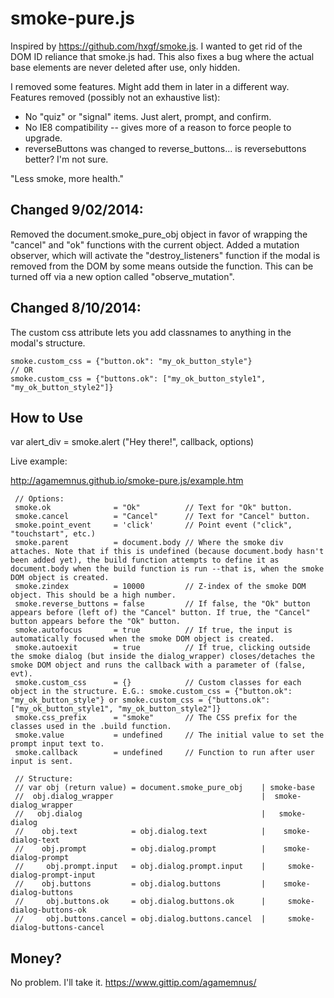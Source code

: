 smoke-pure.js
===============

Inspired by https://github.com/hxgf/smoke.js. I wanted to get rid of the DOM ID reliance that smoke.js had. This also fixes a bug where the actual base elements are never deleted after use, only hidden.

I removed some features. Might add them in later in a different way. Features removed (possibly not an exhaustive list):
* No "quiz" or "signal" items. Just alert, prompt, and confirm.
* No IE8 compatibility -- gives more of a reason to force people to upgrade.
* reverseButtons was changed to reverse_buttons... is reversebuttons better? I'm not sure.

"Less smoke, more health."


Changed 9/02/2014:
-----------
Removed the document.smoke_pure_obj object in favor of wrapping the "cancel" and "ok" functions with the current object.
Added a mutation observer, which will activate the "destroy_listeners" function if the modal is removed from the DOM by some means outside the function. This can be turned off via a new option called "observe_mutation".


Changed 8/10/2014:
-----------
The custom css attribute lets you add classnames to anything in the modal's structure.
````
smoke.custom_css = {"button.ok": "my_ok_button_style"}
// OR
smoke.custom_css = {"buttons.ok": ["my_ok_button_style1", "my_ok_button_style2"]}
````


How to Use
-----------

var alert_div = smoke.alert ("Hey there!", callback, options)

Live example:

http://agamemnus.github.io/smoke-pure.js/example.htm


````
 // Options:
 smoke.ok              = "Ok"          // Text for "Ok" button.
 smoke.cancel          = "Cancel"      // Text for "Cancel" button.
 smoke.point_event     = 'click'       // Point event ("click", "touchstart", etc.)
 smoke.parent          = document.body // Where the smoke div attaches. Note that if this is undefined (because document.body hasn't been added yet), the build function attempts to define it as document.body when the build function is run --that is, when the smoke DOM object is created.
 smoke.zindex          = 10000         // Z-index of the smoke DOM object. This should be a high number.
 smoke.reverse_buttons = false         // If false, the "Ok" button appears before (left of) the "Cancel" button. If true, the "Cancel" button appears before the "Ok" button.
 smoke.autofocus       = true          // If true, the input is automatically focused when the smoke DOM object is created.
 smoke.autoexit        = true          // If true, clicking outside the smoke dialog (but inside the dialog_wrapper) closes/detaches the smoke DOM object and runs the callback with a parameter of (false, evt).
 smoke.custom_css      = {}            // Custom classes for each object in the structure. E.G.: smoke.custom_css = {"button.ok": "my_ok_button_style"} or smoke.custom_css = {"buttons.ok": ["my_ok_button_style1", "my_ok_button_style2"]}
 smoke.css_prefix      = "smoke"       // The CSS prefix for the classes used in the .build function.
 smoke.value           = undefined     // The initial value to set the prompt input text to.
 smoke.callback        = undefined     // Function to run after user input is sent.
 
 // Structure:
 // var obj (return value) = document.smoke_pure_obj    | smoke-base
 //  obj.dialog_wrapper                                 |  smoke-dialog_wrapper
 //   obj.dialog                                        |   smoke-dialog
 //    obj.text            = obj.dialog.text            |    smoke-dialog-text
 //    obj.prompt          = obj.dialog.prompt          |    smoke-dialog-prompt
 //     obj.prompt.input   = obj.dialog.prompt.input    |     smoke-dialog-prompt-input
 //    obj.buttons         = obj.dialog.buttons         |    smoke-dialog-buttons
 //     obj.buttons.ok     = obj.dialog.buttons.ok      |     smoke-dialog-buttons-ok
 //     obj.buttons.cancel = obj.dialog.buttons.cancel  |     smoke-dialog-buttons-cancel
````

Money?
-----------
No problem. I'll take it. https://www.gittip.com/agamemnus/
